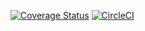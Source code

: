 [![Coverage Status](https://coveralls.io/repos/github/gr1d99/weConnect-RoR-api-with-db/badge.svg)](https://coveralls.io/github/gr1d99/weConnect-RoR-api-with-db) [![CircleCI](https://circleci.com/gh/gr1d99/weConnect-RoR-api-no-db/tree/develop.svg?style=svg)](https://circleci.com/gh/gr1d99/weConnect-RoR-api-no-db/tree/develop)